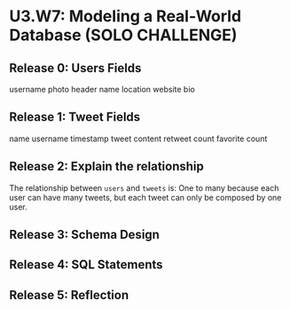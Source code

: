 # U3.W7: Modeling a Real-World Database (SOLO CHALLENGE)

## Release 0: Users Fields
username
photo
header
name
location
website
bio

## Release 1: Tweet Fields
name
username
timestamp
tweet content
retweet count
favorite count

## Release 2: Explain the relationship
The relationship between `users` and `tweets` is: 
One to many because each user can have many tweets, but each tweet can only be composed by one user.

## Release 3: Schema Design
<!-- Include your image (inline) of your schema -->

## Release 4: SQL Statements
<!-- Include your SQL Statements. How can you make markdown files show blocks of code? -->

## Release 5: Reflection
<!-- Be sure to add your reflection here!!! -->